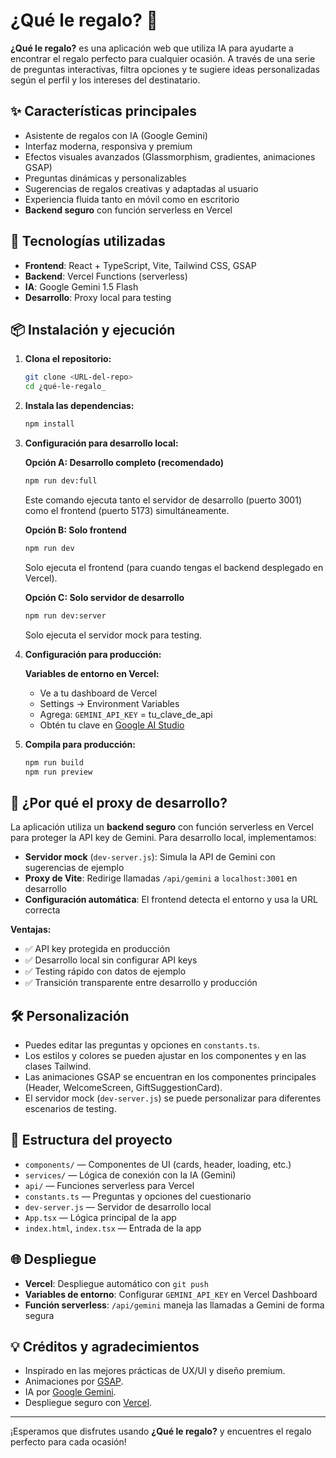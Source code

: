# ¿Qué le regalo? 🎁

**¿Qué le regalo?** es una aplicación web que utiliza IA para ayudarte a encontrar el regalo perfecto para cualquier ocasión. A través de una serie de preguntas interactivas, filtra opciones y te sugiere ideas personalizadas según el perfil y los intereses del destinatario.

## ✨ Características principales
- Asistente de regalos con IA (Google Gemini)
- Interfaz moderna, responsiva y premium
- Efectos visuales avanzados (Glassmorphism, gradientes, animaciones GSAP)
- Preguntas dinámicas y personalizables
- Sugerencias de regalos creativas y adaptadas al usuario
- Experiencia fluida tanto en móvil como en escritorio
- **Backend seguro** con función serverless en Vercel

## 🚀 Tecnologías utilizadas
- **Frontend**: React + TypeScript, Vite, Tailwind CSS, GSAP
- **Backend**: Vercel Functions (serverless)
- **IA**: Google Gemini 1.5 Flash
- **Desarrollo**: Proxy local para testing

## 📦 Instalación y ejecución

1. **Clona el repositorio:**
   ```bash
   git clone <URL-del-repo>
   cd ¿qué-le-regalo_
   ```

2. **Instala las dependencias:**
   ```bash
   npm install
   ```

3. **Configuración para desarrollo local:**
   
   **Opción A: Desarrollo completo (recomendado)**
   ```bash
   npm run dev:full
   ```
   Este comando ejecuta tanto el servidor de desarrollo (puerto 3001) como el frontend (puerto 5173) simultáneamente.

   **Opción B: Solo frontend**
   ```bash
   npm run dev
   ```
   Solo ejecuta el frontend (para cuando tengas el backend desplegado en Vercel).

   **Opción C: Solo servidor de desarrollo**
   ```bash
   npm run dev:server
   ```
   Solo ejecuta el servidor mock para testing.

4. **Configuración para producción:**
   
   **Variables de entorno en Vercel:**
   - Ve a tu dashboard de Vercel
   - Settings → Environment Variables
   - Agrega: `GEMINI_API_KEY` = tu_clave_de_api
   - Obtén tu clave en [Google AI Studio](https://aistudio.google.com/app/apikey)

5. **Compila para producción:**
   ```bash
   npm run build
   npm run preview
   ```

## 🔧 ¿Por qué el proxy de desarrollo?

La aplicación utiliza un **backend seguro** con función serverless en Vercel para proteger la API key de Gemini. Para desarrollo local, implementamos:

- **Servidor mock** (`dev-server.js`): Simula la API de Gemini con sugerencias de ejemplo
- **Proxy de Vite**: Redirige llamadas `/api/gemini` a `localhost:3001` en desarrollo
- **Configuración automática**: El frontend detecta el entorno y usa la URL correcta

**Ventajas:**
- ✅ API key protegida en producción
- ✅ Desarrollo local sin configurar API keys
- ✅ Testing rápido con datos de ejemplo
- ✅ Transición transparente entre desarrollo y producción

## 🛠️ Personalización
- Puedes editar las preguntas y opciones en `constants.ts`.
- Los estilos y colores se pueden ajustar en los componentes y en las clases Tailwind.
- Las animaciones GSAP se encuentran en los componentes principales (Header, WelcomeScreen, GiftSuggestionCard).
- El servidor mock (`dev-server.js`) se puede personalizar para diferentes escenarios de testing.

## 📄 Estructura del proyecto
- `components/` — Componentes de UI (cards, header, loading, etc.)
- `services/` — Lógica de conexión con la IA (Gemini)
- `api/` — Funciones serverless para Vercel
- `constants.ts` — Preguntas y opciones del cuestionario
- `dev-server.js` — Servidor de desarrollo local
- `App.tsx` — Lógica principal de la app
- `index.html`, `index.tsx` — Entrada de la app

## 🌐 Despliegue
- **Vercel**: Despliegue automático con `git push`
- **Variables de entorno**: Configurar `GEMINI_API_KEY` en Vercel Dashboard
- **Función serverless**: `/api/gemini` maneja las llamadas a Gemini de forma segura

## 💡 Créditos y agradecimientos
- Inspirado en las mejores prácticas de UX/UI y diseño premium.
- Animaciones por [GSAP](https://gsap.com/).
- IA por [Google Gemini](https://aistudio.google.com/).
- Despliegue seguro con [Vercel](https://vercel.com/).

---

¡Esperamos que disfrutes usando **¿Qué le regalo?** y encuentres el regalo perfecto para cada ocasión!
